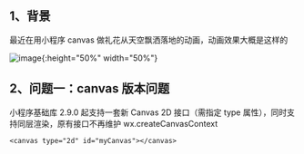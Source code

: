 ## 1、背景

最近在用小程序 canvas 做礼花从天空飘洒落地的动画，动画效果大概是这样的

![image](https://user-images.githubusercontent.com/9975520/123826304-3bcfd300-d932-11eb-88e6-d5927f035275.png){:height="50%" width="50%"}

## 2、问题一：canvas 版本问题

小程序基础库 2.9.0 起支持一套新 Canvas 2D 接口（需指定 type 属性），同时支持同层渲染，原有接口不再维护
wx.createCanvasContext

```
<canvas type="2d" id="myCanvas"></canvas>

```
